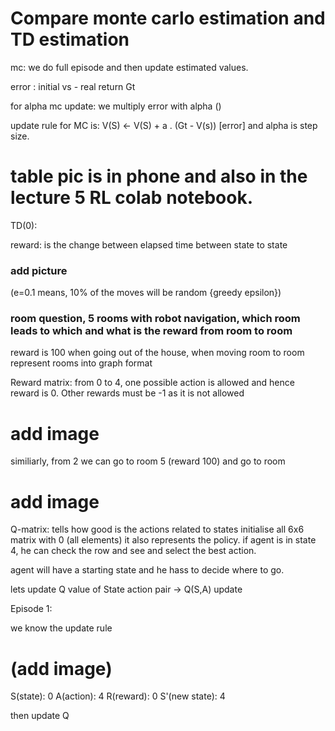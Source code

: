 # Compare monte carlo estimation and TD estimation

mc: we do full episode and then update estimated values.

error : initial vs - real return Gt

for alpha mc update: we multiply error with alpha ()

update rule for MC is: V(S) <- V(S) + a . (Gt - V(s)) [error] and alpha is step size.

# table pic is in phone and also in the lecture 5 RL colab notebook.

TD(0): 

reward: is the change between elapsed time between state to state

### add picture


(e=0.1 means, 10% of the moves will be random {greedy epsilon})


### room question, 5 rooms with robot navigation, which room leads to which and what is the reward from room to room
reward is 100 when going out of the house, when moving room to room
represent rooms into graph format


Reward matrix: from 0 to 4, one possible action is allowed and hence reward is 0. Other rewards must be -1 as it is not allowed
# add image
similiarly, from 2 we can go to room 5 (reward 100) and go to room 
# add image

Q-matrix:
tells how good is the actions related to states
initialise all 6x6 matrix with 0 (all elements)
it also represents the policy. if agent is in state 4, he can check the row and see and select the best action.

agent will have a starting state and he hass to decide where to go. 

lets update Q value of State action pair -> Q(S,A)  update

Episode 1:

we know the update rule 
# (add image)

S(state): 0
A(action): 4
R(reward): 0
S'(new state): 4

then update Q
